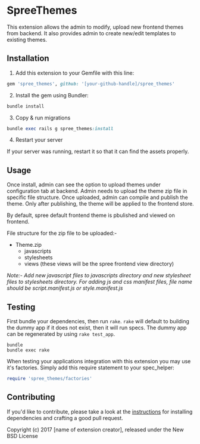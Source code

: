 SpreeThemes
==================

This extension allows the admin to modify, upload new frontend themes from backend. It also provides admin to create new/edit templates to existing themes.


## Installation

1. Add this extension to your Gemfile with this line:
  ```ruby
  gem 'spree_themes', github: '[your-github-handle]/spree_themes'
  ```

2. Install the gem using Bundler:
  ```ruby
  bundle install
  ```

3. Copy & run migrations
  ```ruby
  bundle exec rails g spree_themes:install
  ```

4. Restart your server

  If your server was running, restart it so that it can find the assets properly.


## Usage

Once install, admin can see the option to upload themes under configuration tab at backend. Admin needs to upload the theme zip file in specific file structure. Once uploaded, admin can compile and publish the theme. Only after publishing, the theme will be applied to the frontend store.

By default, spree default frontend theme is pbulished and viewed on frontend.

File structure for the zip file to be uploaded:-
* Theme.zip
  * javascripts
  * stylesheets
  * views (these views will be the spree frontend view directory)

*Note:- Add new javascript files to javascripts directory and new stylesheet files to stylesheets directory. For adding js and css manifest files, file name should be script.manifest.js or style.manifest.js*


## Testing

First bundle your dependencies, then run `rake`. `rake` will default to building the dummy app if it does not exist, then it will run specs. The dummy app can be regenerated by using `rake test_app`.

```shell
bundle
bundle exec rake
```

When testing your applications integration with this extension you may use it's factories.
Simply add this require statement to your spec_helper:

```ruby
require 'spree_themes/factories'
```


## Contributing

If you'd like to contribute, please take a look at the
[instructions](CONTRIBUTING.md) for installing dependencies and crafting a good
pull request.

Copyright (c) 2017 [name of extension creator], released under the New BSD License

